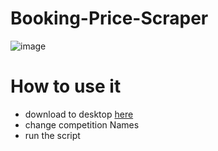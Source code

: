 # Booking-Price-Scraper
![image](https://user-images.githubusercontent.com/51888893/219661216-062ea266-46c1-4c09-92f5-87bff48a4d69.png)

# How to use it
- download to desktop [here]()
- change competition Names
- run the script
